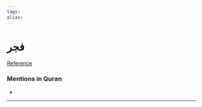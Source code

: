 ```yaml
---
tags: 
alias: 
---
```


# فجر

[Reference](https://corpus.quran.com/concept.jsp?id=dawn)

### Mentions in Quran
- 

---

